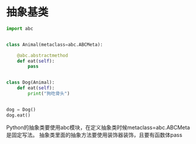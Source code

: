 # 抽象基类

```python
import abc


class Animal(metaclass=abc.ABCMeta):

    @abc.abstractmethod
    def eat(self):
        pass


class Dog(Animal):
    def eat(self):
        print("狗吃骨头")


dog = Dog()
dog.eat()
```

Python的抽象类要使用abc模块，在定义抽象类时候metaclass=abc.ABCMeta是固定写法。
抽象类里面的抽象方法要使用装饰器装饰，且要有函数体pass
